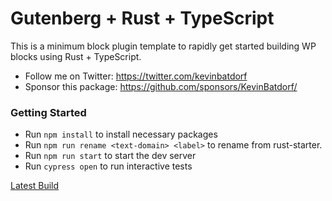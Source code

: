 # Gutenberg + Rust + TypeScript

This is a minimum block plugin template to rapidly get started building WP blocks using Rust + TypeScript.

-   Follow me on Twitter: https://twitter.com/kevinbatdorf
-   Sponsor this package: https://github.com/sponsors/KevinBatdorf/

### Getting Started

-   Run `npm install` to install necessary packages
-   Run `npm run rename <text-domain> <label>` to rename from rust-starter.
-   Run `npm run start` to start the dev server
-   Run `cypress open` to run interactive tests











































































































[Latest Build](https://github.com/KevinBatdorf/gutenberg-rust-starter/actions/runs/11791658638)
